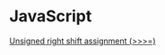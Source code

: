 # JavaScript

[Unsigned right shift assignment (>>>=)](https://developer.mozilla.org/en-US/docs/Web/JavaScript/Reference/Operators/Unsigned_right_shift_assignment)
